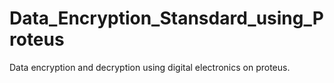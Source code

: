 # Data_Encryption_Stansdard_using_Proteus
Data encryption and decryption using digital electronics on proteus.
